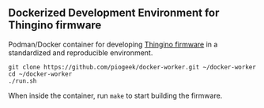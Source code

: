 Dockerized Development Environment for Thingino firmware
--------------------------------------------------------

Podman/Docker container for developing [Thingino firmware][1]
in a standardized and reproducible environment.

```
git clone https://github.com/piogeek/docker-worker.git ~/docker-worker
cd ~/docker-worker
./run.sh
```

When inside the container, run `make` to start building the firmware.

[1]: https://github.com/themactep/thingino-firmware
